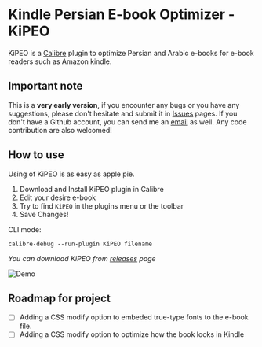 # Kindle Persian E-book Optimizer - KiPEO

KiPEO is a [Calibre](http://calibre-ebook.com/) plugin to optimize Persian and Arabic e-books for e-book readers such as Amazon kindle.

## Important note
This is a **very early version**, if you encounter any bugs or you have any suggestions, please don't hesitate and submit it in [Issues](https://github.com/al1b/Calibre-KiPEO/issues) pages. If you don't have a Github account, you can send me an [email](dev-p@outlook.com) as well. Any code contribution are also welcomed!

## How to use

Using of KiPEO is as easy as apple pie.

1. Download and Install KiPEO plugin in Calibre
2. Edit your desire e-book
3. Try to find `KiPEO` in the plugins menu or the toolbar
4. Save Changes!

CLI mode:
```
calibre-debug --run-plugin KiPEO filename
```
*You can download KiPEO from [releases](https://github.com/al1b/Calibre-KiPEO/releases/) page*

![Demo](https://raw.githubusercontent.com/al1b/Calibre-KiPEO/master/KiPEO-demo.gif)

## Roadmap for project

- [ ] Adding a CSS modify option to embeded true-type fonts to the e-book file.
- [ ] Adding a CSS modify option to optimize how the book looks in Kindle
